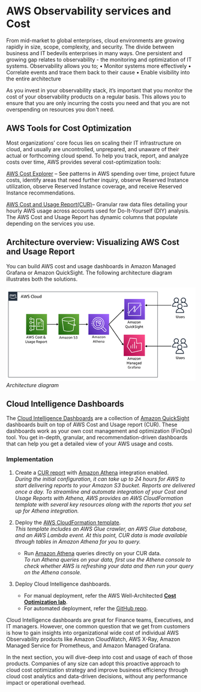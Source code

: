 # AWS Observability services and Cost

From mid-market to global enterprises, cloud environments are growing rapidly in size, scope, complexity, and security. The divide between business and IT bedevils enterprises in many ways. One persistent and growing gap relates to observability - the monitoring and optimization of IT systems. Observability allows you to;
•	Monitor systems more effectively
•	Correlate events and trace them back to their cause
•	Enable visibility into the entire architecture

As you invest in your observability stack, it’s important that you monitor the cost of your observability products on a regular basis. This allows you to ensure that you are only incurring the costs you need and that you are not overspending on resources you don't need.

## AWS Tools for Cost Optimization

Most organizations’ core focus lies on scaling their IT infrastructure on cloud, and usually are uncontrolled, unprepared, and unaware of their actual or forthcoming cloud spend. To help you track, report, and analyze costs over time, AWS provides several cost-optimization tools:

[AWS Cost Explorer][cost-explorer] – See patterns in AWS spending over time, project future costs, identify areas that need further inquiry, observe Reserved Instance utilization, observe Reserved Instance coverage, and receive Reserved Instance recommendations.

[AWS Cost and Usage Report(CUR)][CUR]– Granular raw data files detailing your hourly AWS usage across accounts used for Do-It-Yourself (DIY) analysis. The AWS Cost and Usage Report has dynamic columns that populate depending on the services you use.

## Architecture overview: Visualizing AWS Cost and Usage Report

You can build AWS cost and usage dashboards in Amazon Managed Grafana or Amazon QuickSight. The following architecture diagram illustrates both the solutions.

![Architecture diagram](../../images/cur-architecture.png)
*Architecture diagram*

## Cloud Intelligence Dashboards

The [Cloud Intelligence Dashboards][cid] are a collection of [Amazon QuickSight][quicksight] dashboards built on top of AWS Cost and Usage report (CUR). These dashboards work as your own cost management and optimization (FinOps) tool. You get in-depth, granular, and recommendation-driven dashboards that can help you get a detailed view of your AWS usage and costs.

### Implementation

1.	Create a [CUR report][cur-report] with [Amazon Athena][amazon-athnea] integration enabled.  
*During the initial configuration, it can take up to 24 hours for AWS to start delivering reports to your Amazon S3 bucket. Reports are delivered once a day. To streamline and automate integration of your Cost and Usage Reports with Athena, AWS provides an AWS CloudFormation template with several key resources along with the reports that you set up for Athena integration.*

2.	Deploy the [AWS CloudFormation template][cloudformation].  
*This template includes an AWS Glue crawler, an AWS Glue database, and an AWS Lambda event. At this point, CUR data is made available through tables in Amazon Athena for you to query.*  

    - Run [Amazon Athena][athena-query] queries directly on your CUR data.  
*To run Athena queries on your data, first use the Athena console to check whether AWS is refreshing your data and then run your query on the Athena console.*

3.	Deploy Cloud Intelligence dashboards.
    - For manual deployment, refer the AWS Well-Architected **[Cost Optimization lab][cost-optimization-lab]**. 
    - For automated deployment, refer the [GitHub repo][GitHub-repo].

Cloud Intelligence dashboards are great for Finance teams, Executives, and IT managers. However, one common question that we get from customers is how to gain insights into organizational wide cost of individual AWS Observability products like Amazon CloudWatch, AWS X-Ray, Amazon Managed Service for Prometheus, and Amazon Managed Grafana.  

In the next section, you will dive-deep into cost and usage of each of those products. Companies of any size can adopt this proactive approach to cloud cost optimization strategy and improve business efficiency through cloud cost analytics and data-driven decisions, without any performance impact or operational overhead.


[cost-explorer]: https://docs.aws.amazon.com/awsaccountbilling/latest/aboutv2/ce-what-is.html
[CUR]: https://docs.aws.amazon.com/cur/latest/userguide/what-is-cur.html
[cid]: https://wellarchitectedlabs.com/cost/200_labs/200_cloud_intelligence/
[quicksight]: https://aws.amazon.com/quicksight/
[cur-report]: https://docs.aws.amazon.com/cur/latest/userguide/cur-create.html
[amazon-athnea]: https://aws.amazon.com/athena/
[cloudformation]: https://docs.aws.amazon.com/cur/latest/userguide/use-athena-cf.html
[athena-query]: https://docs.aws.amazon.com/cur/latest/userguide/cur-ate-run.html
[cost-optimization-lab]: https://www.wellarchitectedlabs.com/cost/200_labs/200_cloud_intelligence/
[GitHub-repo]: https://github.com/aws-samples/aws-cudos-framework-deployment






